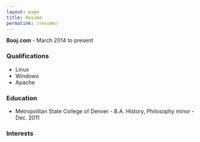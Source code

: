 ```yaml
---
layout: page
title: Resume
permalink: /resume/
---
```

**Booj.com** - March 2014 to present

### Qualifications
* Linux
* Windows
* Apache

### Education
* Metropolitan State College of Denver - B.A. History, Philosophy minor - Dec. 2011

### Interests